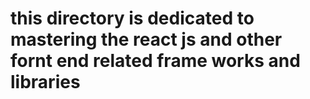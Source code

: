 # this directory is dedicated to mastering the react js and other fornt end related frame works and libraries